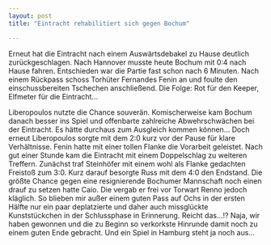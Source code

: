 ```yaml
---
layout: post
title: "Eintracht rehabilitiert sich gegen Bochum"

---
```


Erneut hat die Eintracht nach einem Auswärtsdebakel zu Hause deutlich zurückgeschlagen. Nach Hannover musste heute Bochum mit 0:4 nach Hause fahren. Entschieden war die Partie fast schon nach 6 Minuten. Nach einem Rückpass schoss Torhüter Fernandes Fenin an und foulte den einschussbereiten Tschechen anschließend. Die Folge: Rot für den Keeper, Elfmeter für die Eintracht...

Liberopoulos nutzte die Chance souverän. Komischerweise kam Bochum danach besser ins Spiel und offenbarte zahlreiche Abwehrschwächen bei der Eintracht. Es hätte durchaus zum Ausgleich kommen können... Doch erneut Liberopoulos sorgte mit dem 2:0 kurz vor der Pause für klare Verhältnisse. Fenin hatte mit einer tollen Flanke die Vorarbeit geleistet. Nach gut einer Stunde kam die Eintracht mit einem Doppelschlag zu weiteren Treffern. Zunächst traf Steinhöfer mit einem wohl als Flanke gedachten Freistoß zum 3:0. Kurz darauf besorgte Russ mit dem 4:0 den Endstand. Die größte Chance gegen eine resignierende Bochumer Mannschaft noch einen drauf zu setzen hatte Caio. Die vergab er frei vor Torwart Renno jedoch kläglich. So blieben mir außer einem guten Pass auf Ochs in der ersten Hälfte nur ein paar deplatzierte und daher auch missglückte Kunststückchen in der Schlussphase in Erinnerung. Reicht das...!? Naja, wir haben gewonnen und die zu Beginn so verkorkste Hinrunde damit noch zu einem guten Ende gebracht. Und ein Spiel in Hamburg steht ja noch aus...
